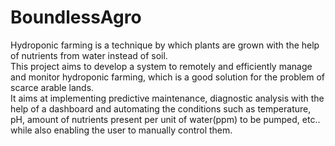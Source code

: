 # BoundlessAgro


Hydroponic farming is a technique by which plants are grown with the help of nutrients from water instead of soil. <br>
This project aims to develop a system to remotely and efficiently manage and monitor hydroponic farming, which is a good solution for the problem of scarce arable lands.<br>
It aims at implementing predictive maintenance, diagnostic analysis with the help of a dashboard and automating the conditions such as temperature, pH, amount of nutrients present per unit of water(ppm) to be pumped, etc.. while also enabling the user to manually control them. 

